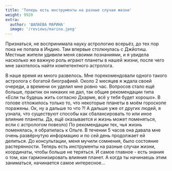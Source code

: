 ```yaml
---
title: 'Теперь есть инструменты на разные случаи жизни'
weight: 9920
extra:
  author: 'ШАЛАЕВА МАРИНА'
  image: '/reviews/marina.jpeg'
---
```


Признаться, не воспринимала науку астрологию всерьёз, до тех пор пока не попала в Индию. Там впервые столкнулась с Джйотиш. Местные жители удивили меня своими познаниями, и я увидела насколько же важную роль играют планеты в нашей жизни, после чего мне захотелось найти компетентного астролога.

<!-- more -->

В наше время их много развелось. Мне порекомендовали одного такого астролога с богатой биографией. Около 2 месяцев я ждала своей очереди, а времени он уделил мне ровно час. Вопросов стало ещё больше, практик он никаких не дал, так общие рекомендации типа «Если ты будешь жить согласно Дхарме, всё у тебя будет хорошо». В голове отложилось только то, что некоторые планеты в моём гороскопе поражены. Ок, ну а дальше то что ?! А дальше уже от других людей, я узнала, что существуют способы как сбалансировать то или иное влияние планеты. Да, ещё оказывается и жизнь может поменяться, если с астрологом повезло) По рекомендации тех, чья жизнь поменялась, я обратилась к Ольге. В течении 5 часов она давала мне очень развёрнутую информацию и по сей день продолжает ей делиться. До консультации, меня мучили сомнения, было состояние растерянности. Теперь есть инструменты на разные случаи жизни, координаты, чтобы больше не теряться. И самое главное - есть знания о том, как гармонизировать влияния планет. А когда ты начинаешь этим заниматься, начинается самое интересное...